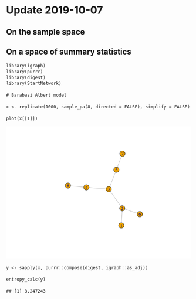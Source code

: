 Update 2019-10-07
=================

On the sample space
-------------------

On a space of summary statistics
--------------------------------

    library(igraph)
    library(purrr)
    library(digest)
    library(StartNetwork)

    # Barabasi Albert model

    x <- replicate(1000, sample_pa(8, directed = FALSE), simplify = FALSE)

    plot(x[[1]])

![](test_files/figure-markdown_strict/unnamed-chunk-2-1.png)

    y <- sapply(x, purrr::compose(digest, igraph::as_adj))

    entropy_calc(y)

    ## [1] 8.247243
